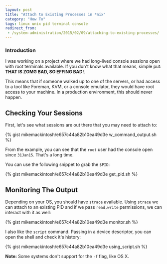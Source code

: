```yaml
---
layout: post
title: "Attach to Existing Processes in *nix"
category: "How To"
tags: linux unix pid terminal console
redirect_from:
 - /system-administration/2015/02/09/attaching-to-existing-processes/
---
```


### Introduction
I was working on a project where we had long-lived console sessions open with root terminals available. If you don't know what that means, simple put: **THAT IS ZOMG BAD, SO EFFING BAD!**.

This means that if someone walked up to one of the servers, or had access to a tool like Foreman, KVM, or a console emulator, they would have root access to your machine. In a production environment, this should never happen.


## Checking Your Sessions

First, let's see what sessions are out there that you may need to attach to:

{% gist mikemackintosh/e657c44a82b10ea49d3e w_command_output.sh %}

From the example, you can see that the `root` user had the console open since `31Jan15`. That's a long time. 

You can use the following snippet to grab the `$PID`: 

{% gist mikemackintosh/e657c44a82b10ea49d3e get_pid.sh %}


## Monitoring The Output

Depending on your OS, you should have `strace` available. Using `strace` we can attach to an existing PID and if we pass `read,write` permissions, we can interact with it as well:

{% gist mikemackintosh/e657c44a82b10ea49d3e monitor.sh %}

I also like the `script` command. Passing in a device descriptor, you can open the shell and check it's history:

{% gist mikemackintosh/e657c44a82b10ea49d3e using_script.sh %}

**Note:** Some systems don't support for the `-f` flag, like OS X.